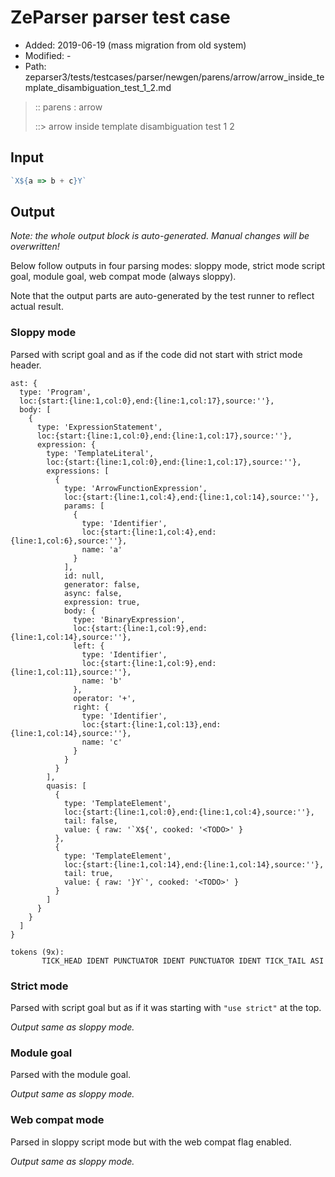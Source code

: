 # ZeParser parser test case

- Added: 2019-06-19 (mass migration from old system)
- Modified: -
- Path: zeparser3/tests/testcases/parser/newgen/parens/arrow/arrow_inside_template_disambiguation_test_1_2.md

> :: parens : arrow
>
> ::> arrow inside template disambiguation test 1 2

## Input

`````js
`X${a => b + c}Y`
`````

## Output

_Note: the whole output block is auto-generated. Manual changes will be overwritten!_

Below follow outputs in four parsing modes: sloppy mode, strict mode script goal, module goal, web compat mode (always sloppy).

Note that the output parts are auto-generated by the test runner to reflect actual result.

### Sloppy mode

Parsed with script goal and as if the code did not start with strict mode header.

`````
ast: {
  type: 'Program',
  loc:{start:{line:1,col:0},end:{line:1,col:17},source:''},
  body: [
    {
      type: 'ExpressionStatement',
      loc:{start:{line:1,col:0},end:{line:1,col:17},source:''},
      expression: {
        type: 'TemplateLiteral',
        loc:{start:{line:1,col:0},end:{line:1,col:17},source:''},
        expressions: [
          {
            type: 'ArrowFunctionExpression',
            loc:{start:{line:1,col:4},end:{line:1,col:14},source:''},
            params: [
              {
                type: 'Identifier',
                loc:{start:{line:1,col:4},end:{line:1,col:6},source:''},
                name: 'a'
              }
            ],
            id: null,
            generator: false,
            async: false,
            expression: true,
            body: {
              type: 'BinaryExpression',
              loc:{start:{line:1,col:9},end:{line:1,col:14},source:''},
              left: {
                type: 'Identifier',
                loc:{start:{line:1,col:9},end:{line:1,col:11},source:''},
                name: 'b'
              },
              operator: '+',
              right: {
                type: 'Identifier',
                loc:{start:{line:1,col:13},end:{line:1,col:14},source:''},
                name: 'c'
              }
            }
          }
        ],
        quasis: [
          {
            type: 'TemplateElement',
            loc:{start:{line:1,col:0},end:{line:1,col:4},source:''},
            tail: false,
            value: { raw: '`X${', cooked: '<TODO>' }
          },
          {
            type: 'TemplateElement',
            loc:{start:{line:1,col:14},end:{line:1,col:14},source:''},
            tail: true,
            value: { raw: '}Y`', cooked: '<TODO>' }
          }
        ]
      }
    }
  ]
}

tokens (9x):
       TICK_HEAD IDENT PUNCTUATOR IDENT PUNCTUATOR IDENT TICK_TAIL ASI
`````

### Strict mode

Parsed with script goal but as if it was starting with `"use strict"` at the top.

_Output same as sloppy mode._

### Module goal

Parsed with the module goal.

_Output same as sloppy mode._

### Web compat mode

Parsed in sloppy script mode but with the web compat flag enabled.

_Output same as sloppy mode._
